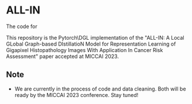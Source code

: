 # ALL-IN
The code for 

This repository is the Pytorch\DGL implementation of the "ALL-IN: A Local GLobal Graph-based DIstillatioN Model for Representation Learning of Gigapixel Histopathology Images With Application In Cancer Risk Assessment" paper accepted at MICCAI 2023.

## Note
- We are currently in the process of code and data cleaning. Both will be ready by the MICCAI 2023 conference. Stay tuned!
